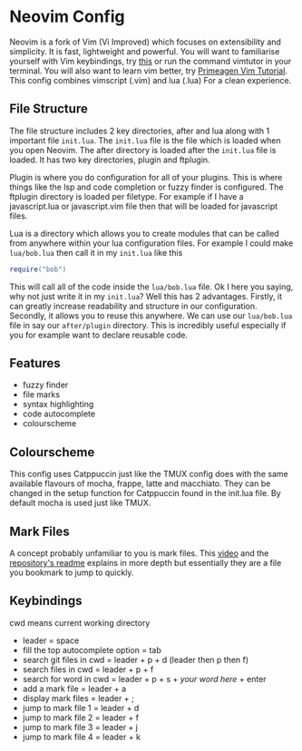 # Neovim Config
Neovim is a fork of Vim (Vi Improved) which focuses on extensibility and simplicity. It is fast, lightweight and powerful. You will want to familiarise yourself with Vim keybindings, try [this](https://www.openvim.com/) or run the command vimtutor in your terminal. You will also want to learn vim better, try [Primeagen Vim Tutorial](https://www.youtube.com/watch?v=X6AR2RMB5tE&list=PLm323Lc7iSW_wuxqmKx_xxNtJC_hJbQ7R&ab_channel=ThePrimeagen). This config combines vimscript (.vim) and lua (.lua) For a clean experience. 

## File Structure
The file structure includes 2 key directories, after and lua along with 1 important file `init.lua`. The `init.lua` file is the file which is loaded when you open Neovim. The after directory is loaded after the `init.lua` file is loaded. It has two key directories, plugin and ftplugin.  

Plugin is where you do configuration for all of your plugins. This is where things like the lsp and code completion or fuzzy finder is configured. The ftplugin directory is loaded per filetype. For example if I have a javascript.lua or javascript.vim file then that will be loaded for javascript files.  

Lua is a directory which allows you to create modules that can be called from anywhere within your lua configuration files. For example I could make `lua/bob.lua` then call it in my `init.lua` like this
```lua
require("bob")
```
This will call all of the code inside the `lua/bob.lua` file. Ok I here you saying, why not just write it in my `init.lua`? Well this has 2 advantages. Firstly, it can greatly increase readability and structure in our configuration. Secondly, it allows you to reuse this anywhere. We can use our `lua/bob.lua` file in say our `after/plugin` directory. This is incredibly useful especially if you for example want to declare reusable code.   

## Features
- fuzzy finder
- file marks
- syntax highlighting
- code autocomplete
- colourscheme

## Colourscheme
This config uses Catppuccin just like the TMUX config does with the same available flavours of mocha, frappe, latte and macchiato. They can be changed in the setup function for Catppuccin found in the init.lua file. By default mocha is used just like TMUX.

## Mark Files
A concept probably unfamiliar to you is mark files. This [video](https://www.youtube.com/watch?v=Qnos8aApa9g&ab_channel=ThePrimeagen) and the [repository's readme](https://github.com/ThePrimeagen/harpoon) explains in more depth but essentially they are a file you bookmark to jump to quickly.

## Keybindings
cwd means current working directory
- leader = space
- fill the top autocomplete option = tab
- search git files in cwd = leader + p + d (leader then p then f)
- search files in cwd = leader + p + f
- search for word in cwd = leader + p + s + *your word here* + enter
- add a mark file = leader + a
- display mark files = leader + ;
- jump to mark file 1 = leader + d
- jump to mark file 2 = leader + f
- jump to mark file 3 = leader + j
- jump to mark file 4 = leader + k

